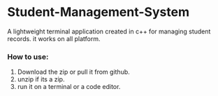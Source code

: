# Student-Management-System
A lightweight terminal application created in c++ for managing student records.
it works on all platform.

### How to use:
1) Download the zip or pull it from github.
2) unzip if its a zip.
3) run it on a terminal or a code editor.
